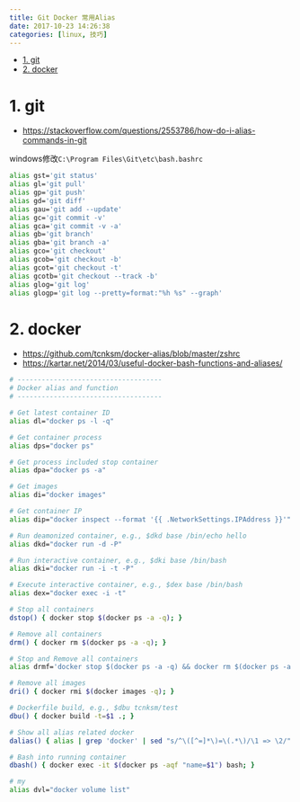 ```yaml
---
title: Git Docker 常用Alias
date: 2017-10-23 14:26:38
categories: [linux, 技巧]
---
```

<!-- TOC -->

- [1. git](#1-git)
- [2. docker](#2-docker)

<!-- /TOC -->

<a id="markdown-1-git" name="1-git"></a>
# 1. git
* https://stackoverflow.com/questions/2553786/how-do-i-alias-commands-in-git

windows修改`C:\Program Files\Git\etc\bash.bashrc`

```bash
alias gst='git status'
alias gl='git pull'
alias gp='git push'
alias gd='git diff'
alias gau='git add --update'
alias gc='git commit -v'
alias gca='git commit -v -a'
alias gb='git branch'
alias gba='git branch -a'
alias gco='git checkout'
alias gcob='git checkout -b'
alias gcot='git checkout -t'
alias gcotb='git checkout --track -b'
alias glog='git log'
alias glogp='git log --pretty=format:"%h %s" --graph'
```

<a id="markdown-2-docker" name="2-docker"></a>
# 2. docker

* https://github.com/tcnksm/docker-alias/blob/master/zshrc
* https://kartar.net/2014/03/useful-docker-bash-functions-and-aliases/

```bash
# ------------------------------------
# Docker alias and function
# ------------------------------------

# Get latest container ID
alias dl="docker ps -l -q"

# Get container process
alias dps="docker ps"

# Get process included stop container
alias dpa="docker ps -a"

# Get images
alias di="docker images"

# Get container IP
alias dip="docker inspect --format '{{ .NetworkSettings.IPAddress }}'"

# Run deamonized container, e.g., $dkd base /bin/echo hello
alias dkd="docker run -d -P"

# Run interactive container, e.g., $dki base /bin/bash
alias dki="docker run -i -t -P"

# Execute interactive container, e.g., $dex base /bin/bash
alias dex="docker exec -i -t"

# Stop all containers
dstop() { docker stop $(docker ps -a -q); }

# Remove all containers
drm() { docker rm $(docker ps -a -q); }

# Stop and Remove all containers
alias drmf='docker stop $(docker ps -a -q) && docker rm $(docker ps -a -q)'

# Remove all images
dri() { docker rmi $(docker images -q); }

# Dockerfile build, e.g., $dbu tcnksm/test 
dbu() { docker build -t=$1 .; }

# Show all alias related docker
dalias() { alias | grep 'docker' | sed "s/^\([^=]*\)=\(.*\)/\1 => \2/"| sed "s/['|\']//g" | sort; }

# Bash into running container
dbash() { docker exec -it $(docker ps -aqf "name=$1") bash; }

# my
alias dvl="docker volume list"
```
